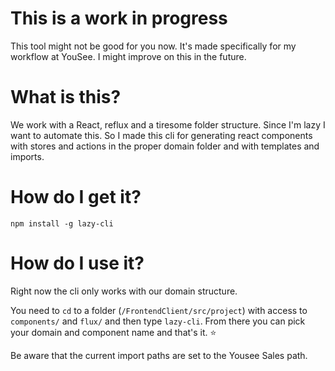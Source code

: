 # This is a work in progress
This tool might not be good for you now. It's made specifically for my workflow at YouSee. I might improve on this in the future.

# What is this?
We work with a React, reflux and a tiresome folder structure. Since I'm lazy I want to automate this. So I made this cli for generating react components with stores and actions in the proper domain folder and with templates and imports. 

# How do I get it?
`npm install -g lazy-cli`

# How do I use it?
Right now the cli only works with our domain structure.

You need to `cd` to a folder (`/FrontendClient/src/project`) with access to `components/` and `flux/` and then type `lazy-cli`. From there you can pick your domain and component name and that's it. :star:

Be aware that the current import paths are set to the Yousee Sales path.

